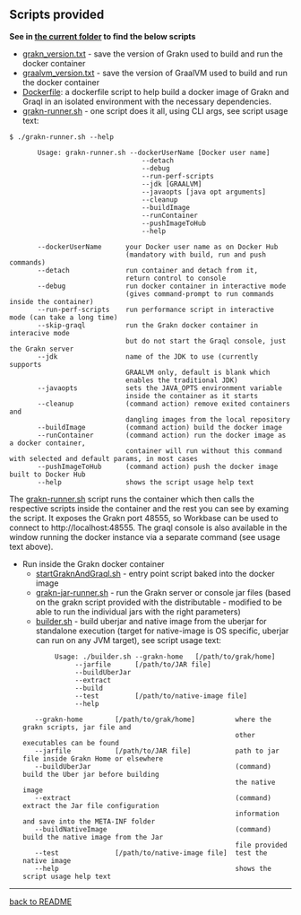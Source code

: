 ## Scripts provided

**See in [the current folder](../grakn) to find the below scripts**

- [grakn_version.txt](grakn_version.txt) - save the version of Grakn used to build and run the docker container
- [graalvm_version.txt](graalvm_version.txt) - save the version of GraalVM used to build and run the docker container
- [Dockerfile](./Dockerfile): a dockerfile script to help build a docker image of Grakn and Graql in an isolated environment with the necessary dependencies.
- [grakn-runner.sh](grakn-runner.sh) - one script does it all, using CLI args, see script usage text:
```
$ ./grakn-runner.sh --help

       Usage: grakn-runner.sh --dockerUserName [Docker user name]
                                 --detach
                                 --debug
                                 --run-perf-scripts
                                 --jdk [GRAALVM]
                                 --javaopts [java opt arguments]
                                 --cleanup
                                 --buildImage
                                 --runContainer
                                 --pushImageToHub
                                 --help

       --dockerUserName      your Docker user name as on Docker Hub
                             (mandatory with build, run and push commands)
       --detach              run container and detach from it,
                             return control to console
       --debug               run docker container in interactive mode
                             (gives command-prompt to run commands inside the container)
       --run-perf-scripts    run performance script in interactive mode (can take a long time)
       --skip-graql          run the Grakn docker container in interacive mode
                             but do not start the Graql console, just the Grakn server
       --jdk                 name of the JDK to use (currently supports
                             GRAALVM only, default is blank which
                             enables the traditional JDK)
       --javaopts            sets the JAVA_OPTS environment variable
                             inside the container as it starts
       --cleanup             (command action) remove exited containers and
                             dangling images from the local repository
       --buildImage          (command action) build the docker image
       --runContainer        (command action) run the docker image as a docker container,
                             container will run without this command with selected and default params, in most cases
       --pushImageToHub      (command action) push the docker image built to Docker Hub
       --help                shows the script usage help text

```
The [grakn-runner.sh](grakn-runner.sh) script runs the container which then calls the respective scripts inside the container and the rest you can see by examing the script. It exposes the Grakn port 48555, so Workbase can be used to connect to http://localhost:48555. The graql console is also available in the window running the docker instance via a separate command (see usage text above).
- Run inside the Grakn docker container
    - [startGraknAndGraql.sh](./startGraknAndGraql.sh) - entry point script baked into the docker image
    - [grakn-jar-runner.sh](grakn-jar-runner.sh) - run the Grakn server or console jar files (based on the grakn script provided with the distributable - modified to be able to run the individual jars with the right parameters)
    - [builder.sh](./builder.sh) - build uberjar and native image from the uberjar for standalone execution (target for native-image is OS specific, uberjar can run on any JVM target), see script usage text:
    ```
            Usage: ./builder.sh --grakn-home   [/path/to/grak/home]
                 --jarfile      [/path/to/JAR file]
                 --buildUberJar
                 --extract
                 --build
                 --test         [/path/to/native-image file]
                 --help

       --grakn-home        [/path/to/grak/home]          where the grakn scripts, jar file and
                                                         other executables can be found
       --jarfile           [/path/to/JAR file]           path to jar file inside Grakn Home or elsewhere
       --buildUberJar                                    (command) build the Uber jar before building
                                                         the native image
       --extract                                         (command) extract the Jar file configuration
                                                         information and save into the META-INF folder
       --buildNativeImage                                (command) build the native image from the Jar
                                                         file provided
       --test              [/path/to/native-image file]  test the native image
       --help                                            shows the script usage help text
     ```


---

[back to README](./README.md)